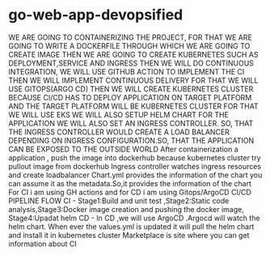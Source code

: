 # go-web-app-devopsified
WE ARE GOING TO CONTAINERIZING THE PROJECT, FOR THAT WE ARE GOING TO WRITE A DOCKERFILE THROUGH WHICH WE ARE GOING TO CREATE IMAGE 
THEN WE ARE GOING TO CREATE KUBERNETES SUCH AS DEPLOYMENT,SERVICE AND INGRESS
THEN WE WILL DO CONTINUOUS INTEGRATION, WE WILL USE GITHUB ACTION TO IMPLEMENT THE CI
THEN WE WILL IMPLEMENT CONTINUOUS DELIVERY FOR THAT WE WILL USE GITOPS(ARGO CD)
THEN WE WILL CREATE KUBERNETES CLUSTER BECAUSE CI/CD HAS TO DEPLOY APPLICATION ON TARGET PLATFORM AND THE TARGET PLATFORM WILL BE KUBERNETES CLUSTER FOR THAT WE WILL USE EKS
WE WILL ALSO SETUP HELM CHART FOR THE APPLICATION
WE WILL ALSO SET AN INGRESS CONTROLLER. SO, THAT THE INGRESS CONTROLLER WOULD CREATE A LOAD BALANCER DEPENDING ON INGRESS CONFIGURATION.SO, THAT THE APPLICATION CAN BE EXPOSED TO THE OUTSIDE WORLD
After containerization a application , push the image into dockerhub because kubernetes cluster try pullout image from dockerhub
Ingress controller watches ingress resources and create loadbalancer
Chart.yml provides the information of the chart you can assume it as the metadata.So,it provides the information of the chart
For CI i am using GH actions and for CD i am using Gitops/ArgoCD
CI/CD PIPELINE FLOW
CI - Stage1:Build and unit test ,Stage2:Static code analysis,Stage3:Docker image creation and pushing the docker image, Stage4:Upadat helm
CD - In CD ,we will use ArgoCD .Argocd will watch the helm chart. When ever the values.yml is updated it will pull the helm chart and install it in kubernetes cluster
Marketplace is site where you can get information about CI


